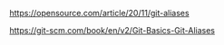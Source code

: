 
https://opensource.com/article/20/11/git-aliases

https://git-scm.com/book/en/v2/Git-Basics-Git-Aliases
